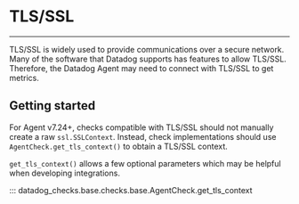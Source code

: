 # TLS/SSL

-----

TLS/SSL is widely used to provide communications over a secure network. Many of the software that Datadog supports has features to allow TLS/SSL.
Therefore, the Datadog Agent may need to connect with TLS/SSL to get metrics.


## Getting started
For Agent v7.24+, checks compatible with TLS/SSL should not manually create a raw `ssl.SSLContext`.
Instead, check implementations should use `AgentCheck.get_tls_context()` to obtain a TLS/SSL context.

`get_tls_context()` allows a few optional parameters which may be helpful when developing integrations.

::: datadog_checks.base.checks.base.AgentCheck.get_tls_context
